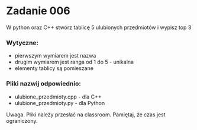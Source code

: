 # Zadanie 006

W python oraz C++ stwórz tablicę  5 ulubionych przedmiotów i wypisz top 3


### Wytyczne:
* pierwszym wymiarem jest nazwa
* drugim wymiarem jest ranga od 1 do 5 - unikalna
* elementy tablicy są pomieszane


### Pliki nazwij odpowiednio:
* ulubione_przedmioty.cpp - dla C++
* ulubione_przedmioty.py - dla Python

Uwaga. Pliki należy przesłać na classroom. Pamiętaj, że czas jest ograniczony.



